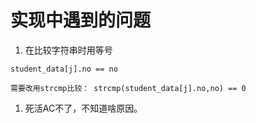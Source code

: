 # 实现中遇到的问题

1. 在比较字符串时用等号
```
student_data[j].no == no

需要改用strcmp比较： strcmp(student_data[j].no,no) == 0
```
1. 死活AC不了，不知道啥原因。